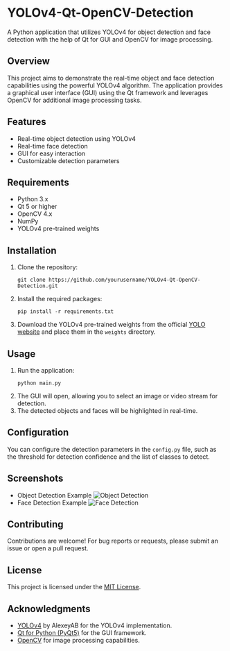 # YOLOv4-Qt-OpenCV-Detection
A Python application that utilizes YOLOv4 for object detection and face detection with the help of Qt for GUI and OpenCV for image processing.

## Overview
This project aims to demonstrate the real-time object and face detection capabilities using the powerful YOLOv4 algorithm. The application provides a graphical user interface (GUI) using the Qt framework and leverages OpenCV for additional image processing tasks.

## Features
- Real-time object detection using YOLOv4
- Real-time face detection
- GUI for easy interaction
- Customizable detection parameters

## Requirements
- Python 3.x
- Qt 5 or higher
- OpenCV 4.x
- NumPy
- YOLOv4 pre-trained weights

## Installation
1. Clone the repository:
   ```
   git clone https://github.com/yourusername/YOLOv4-Qt-OpenCV-Detection.git
   ```
2. Install the required packages:
   ```
   pip install -r requirements.txt
   ```
3. Download the YOLOv4 pre-trained weights from the official [YOLO website](https://pjreddie.com/darknet/yolov4/) and place them in the `weights` directory.

## Usage
1. Run the application:
   ```
   python main.py
   ```
2. The GUI will open, allowing you to select an image or video stream for detection.
3. The detected objects and faces will be highlighted in real-time.

## Configuration
You can configure the detection parameters in the `config.py` file, such as the threshold for detection confidence and the list of classes to detect.

## Screenshots
- Object Detection Example
  ![Object Detection](./screenshots/object_detection.png)
- Face Detection Example
  ![Face Detection](./screenshots/face_detection.png)

## Contributing
Contributions are welcome! For bug reports or requests, please submit an issue or open a pull request.

## License
This project is licensed under the [MIT License](LICENSE).

## Acknowledgments
- [YOLOv4](https://github.com/AlexeyAB/darknet) by AlexeyAB for the YOLOv4 implementation.
- [Qt for Python (PyQt5)](https://www.riverbankcomputing.com/software/pyqt/intro) for the GUI framework.
- [OpenCV](https://opencv.org/) for image processing capabilities.


